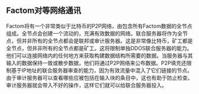 
## Factom对等网络通讯

Factom将有一个非常类似于比特币的P2P网络，由包含所有Factom数据的全节点组成。全节点会创建一个流动的，充满有效数据的网络。联合服务器将作为全节点，但并非所有的全节点都会是联邦或审计服务器。这是非常像比特币，矿工都是全节点，但并非所有的全节点都是矿工。这将限制单独DDOS联合服务器的能力。他们可以连接网络内的任何地方来获取构建数据结构所需要的数据。当服务器与其输入的数据保持一致或散步数据，他们将通过P2P网络来公布数据。P2P填充还限制基于IP地址的联合服务器审查的能力，因为有效流量中混入了它们链接的节点。由于审计服务器可以查看哪些应被包括在输入块的条目中，这也有助于防止检查。审计服务器就会带入不好的操作，这样它们就可以给联合服务器投入。
